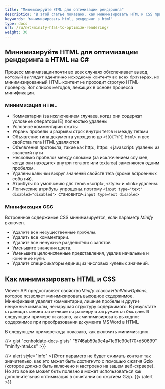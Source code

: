 ```yaml
---
title: "Минимизируйте HTML для оптимизации рендеринга"
description: "В этой статье показано, как минимизировать HTML и CSS при преобразовании документов в HTML."
keywords: "минимизировать html, рендеринг в html"
type: docs
url: /ru/net/minify-html-to-optimize-rendering/
weight: 30
---
```



## Минимизируйте HTML для оптимизации рендеринга в HTML на C#

Процесс минимизации почти во всех случаях обеспечивает вывод, который выглядит идентично исходному контенту во всех браузерах, но минимизированный HTML-контент не проходит строгую HTML-проверку. Вот список методов, лежащих в основе процесса минификации.

### Минимизация HTML

* Комментарии (за исключением случаев, когда они содержат условные операторы IE) полностью удалены
* Условные комментарии сжаты
* Убраны пробелы и разрывы строк внутри тегов и между тегами
* Объявление типа документа упрощено до `<!DOCTYPE html> `и все свойства тега HTML удаляются
* Объявления протокола, такие как http:, https: и javascript: удалены из значений пути
* Несколько пробелов между словами (за исключением случаев, когда они находятся внутри тега pre или textarea) заменяются одним пробелом.
* Удалены кавычки вокруг значений свойств тега (кроме встроенных событий).
* Атрибуты по умолчанию для тегов «script», «style» и «link» удалены.
* Логические атрибуты упрощены, поэтому `<input type="text" disabled="disabled"> `становится`<input type=text disabled> `

### Минификация CSS

Встроенное содержимое CSS минимизируется, если параметр *Minify* включен.

* Удалите все несущественные пробелы.
* Удалить все комментарии.
* Удалите все ненужные разделители с запятой.
* Уменьшите значения цвета.
* Уменьшите целочисленные представления, удалив начальные и конечные нули.
* Удалите спецификаторы единиц из числовых нулевых значений.

## Как минимизировать HTML и CSS

Viewer API предоставляет свойство *Minify* класса *HtmlViewOptions*, которое позволяет минимизировать выходное содержимое. Минификация удаляет комментарии, лишние пробелы и другие ненужные символы, не нарушая структуру содержимого. В результате страница становится меньше по размеру и загружается быстрее. В следующем примере показано, как минимизировать выходное содержимое при преобразовании документа MS Word в HTML.

В следующем примере кода показано, как включить минимизацию.

{{< gist "conholdate-docs-gists" "5746ab59a9c4a41e91c90e1704d50699" "minify-html.cs" >}}

{{< alert style="info" >}}Этот параметр не будет сжимать контент так значительно, как это может быть достигнуто с помощью сжатия Gzip (которое должно быть включено и настроено на вашем веб-сервере). Но это все же может быть полезно и может использоваться как дополнительная оптимизация в сочетании со сжатием Gzip. {{< /alert >}}







